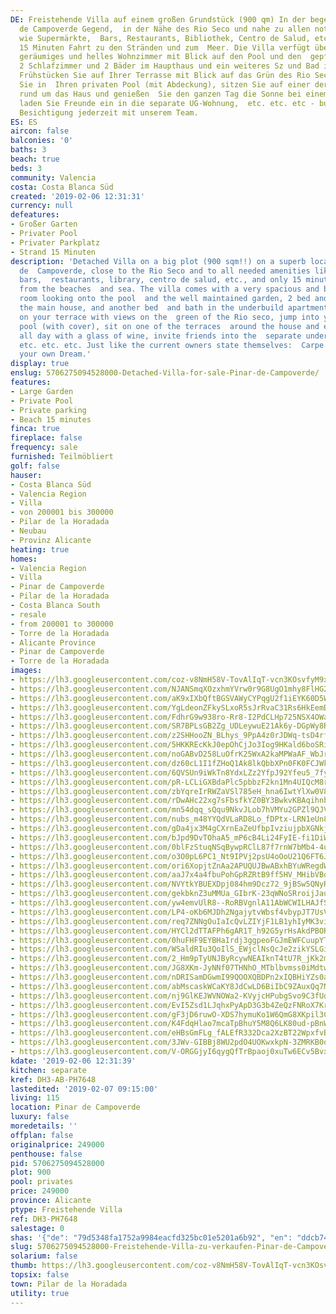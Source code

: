 ```yaml
---
DE: Freistehende Villa auf einem großen Grundstück (900 qm) In der begehrten Pinar
  de Campoverde Gegend,  in der Nähe des Rio Seco und nahe zu allen notwendigen Versorgungseinrichtungen
  wie Supermärkte,  Bars, Restaurants, Bibliothek, Centro de Salud, etc. - und nur
  15 Minuten Fahrt zu den Stränden und zum  Meer. Die Villa verfügt über ein sehr
  geräumiges und helles Wohnzimmer mit Blick auf den Pool und den  gepflegten Garten,
  2 Schlafzimmer und 2 Bäder im Haupthaus und ein weiteres Sz und Bad in der  UG-Wohnung.
  Frühstücken Sie auf Ihrer Terrasse mit Blick auf das Grün des Rio Seco, springen
  Sie in  Ihren privaten Pool (mit Abdeckung), sitzen Sie auf einer der Terrassen
  rund um das Haus und genießen  Sie den ganzen Tag die Sonne bei einem Glas Wein,
  laden Sie Freunde ein in die separate UG-Wohnung,  etc. etc. etc - buchen Sie eine
  Besichtigung jederzeit mit unserem Team.
ES: ES
aircon: false
balconies: '0'
baths: 3
beach: true
beds: 3
community: Valencia
costa: Costa Blanca Süd
created: '2019-02-06 12:31:31'
currency: null
defeatures:
- Großer Garten
- Privater Pool
- Privater Parkplatz
- Strand 15 Minuten
description: 'Detached Villa on a big plot (900 sqm!!) on a superb location in Pinar
  de  Campoverde, close to the Rio Seco and to all needed amenities like supermarkets,
  bars,  restaurants, library, centro de salud, etc., and only 15 minutes driving
  from the beaches  and sea. The villa comes with a very spacious and bright living
  room looking onto the pool  and the well maintained garden, 2 bed and 2 baths in
  the main house, and another bed  and bath in the underbuild apartment. Have breakfast
  on your terrace with views on the  green of the Rio seco, jump into your private
  pool (with cover), sit on one of the terraces  around the house and enjoy the sun
  all day with a glass of wine, invite friends into the  separate underbuild apartment,
  etc. etc. etc. Just like the current owners state themselves:  Carpe Diem, and Live
  your own Dream.'
display: true
enslug: 5706275094528000-Detached-Villa-for-sale-Pinar-de-Campoverde/
features:
- Large Garden
- Private Pool
- Private parking
- Beach 15 minutes
finca: true
fireplace: false
frequency: sale
furnished: Teilmöbliert
golf: false
hauser:
- Costa Blanca Süd
- Valencia Region
- Villa
- von 200001 bis 300000
- Pilar de la Horadada
- Neubau
- Provinz Alicante
heating: true
homes:
- Valencia Region
- Villa
- Pinar de Campoverde
- Pilar de la Horadada
- Costa Blanca South
- resale
- from 200001 to 300000
- Torre de la Horadada
- Alicante Province
- Pinar de Campoverde
- Torre de la Horadada
images:
- https://lh3.googleusercontent.com/coz-v8NmH58V-TovAlIqT-vcn3KOsvfyM9x5Ri8MGl2z63Y2yJ7-68U4PBOixD1yoRsKnYBKEo-lLe50Oe8u=w640-rj-e30-l100
- https://lh3.googleusercontent.com/NJANSmqXOzxhmYVrw0r9G8UgO1mhy8FlHG2CAxN5T_DiSDsVSORb788si5yxM6vAgbxdnO2Cwt5xBx3haMI=w640-rj-e30-l100
- https://lh3.googleusercontent.com/aK9xIXbQftBGSVAWyCYPqgU2f1iEYK60D5WN3jKVZckFAn7pXGXZqokvTDRRtfHmZM9iT--9x4SCwvZ_ln4=w640-rj-e30-l100
- https://lh3.googleusercontent.com/YgLdeonZFkySLxoR5sJrRvaC31Rs6HkEemDqtGvaXCT_eJ_9fKNI3wAB6n86A-ZjfUUu2wyN1JQdEw7T6qbGqw=w640-rj-e30-l100
- https://lh3.googleusercontent.com/FdhrG9w938ro-Rr8-I2PdCLHp725NSX4OWa-eDObL3-Q49P5eK6EWYwoEKLj76uoZ6-f1a3lZQHtTIil9VBW=w640-rj-e30-l100
- https://lh3.googleusercontent.com/SR7BPLsGB2Zg_UDLeywuE21Ak6y-DGpWy8ReD6hfHhQZ2RtLv-sRdM8kyGlohDfR7yVfybjM4T7U1jB09LFh=w640-rj-e30-l100
- https://lh3.googleusercontent.com/z2SHHooZN_BLhys_9PpA4z0rJDWq-tsD4rfk7ThFEp5R7fdvuizHqjKZxfh3jUK7SCFJ9pCh1XFnoIf4iA8=w640-rj-e30-l100
- https://lh3.googleusercontent.com/5HKKREcKkJ0epOhCjJo3Iog9HKald6boSRiRjAynyx8D2KGDWK35CaizP72ruGjFiMlj73QsF6OC-oGHGQ=w640-rj-e30-l100
- https://lh3.googleusercontent.com/noGABvD258LuOfrK25WxA2kaMPWaAF_WbJr_gPYTNtKCSXv8vHtACO8cUOrnr9ChFYkVWu7EJbJxJawpKC4=w640-rj-e30-l100
- https://lh3.googleusercontent.com/dz60cL1I1fZHoQ1Ak8lkQbbXPn0FK0FCJWkmUgixEpCwVOIbMs9rdGbd1TxhyQX_jrJVgobYYZcXFc6fZXpm=w640-rj-e30-l100
- https://lh3.googleusercontent.com/6QVSUn9iWkTn8YdxLZz2YfpJ92Yfeu5_7fyU7NYYuX5qt6K-Q2V9qwL2ABc_a4qTL3Ie3rM7dCWHrXe67mw=w640-rj-e30-l100
- https://lh3.googleusercontent.com/pR-LCLiGXBdaPlc5pbbzF2kn1Mn4UIQcM8rP335UanQ5RXMJsNj22ySxIzY3TmCBJi8PmppZ2J92E55M9d2GhQ=w640-rj-e30-l100
- https://lh3.googleusercontent.com/zbYqreIrRWZaVSl785eH_hna6IwtYlXw0V8apNIMMuEt8DFOzQE7wucUao0T5WIsSqc6rUiVp5tLKMfHCIYM4w=w640-rj-e30-l100
- https://lh3.googleusercontent.com/rDwAHc22xg7sFbsfkYZ0BY3BwkvKBAqihnbz2zUJFdAsGXkn2D-4NyaXNzZFA2t3T79lLu8h03hkPxPaZdI=w640-rj-e30-l100
- https://lh3.googleusercontent.com/mn54dqq_sQqu9NkvJLob7hVMYu2GPZl9QJVzCKCHyg4SQ_eR9TtP_ls6qyWh39dWApVPI5-umaqFQ4qa0DSfbQ=w640-rj-e30-l100
- https://lh3.googleusercontent.com/nubs_m48YYQdVLaRD8Lo_fDPtx-LRN1eUn8LwrAel_QX7sbHEiA6cI170WkfD_v9URT3S89i27t2SaDC_ICQ=w640-rj-e30-l100
- https://lh3.googleusercontent.com/gDa4jx3M4gCXrnEaZeUfbpIvziujpbXGNkjNAjlZ1KX0w6hhz4jR2wkE4BeUHTMeqnplKHRrGevpKbqH1qqANw=w640-rj-e30-l100
- https://lh3.googleusercontent.com/bJpd9DvTOhaA5_mP6cB4Li24FyIE-fi1DiWiGbbssz3NnGaCqLAhqP1dHD-9-EPYUZICtWRg5hD3g-qsKZPW=w640-rj-e30-l100
- https://lh3.googleusercontent.com/0blFzStuqNSqBywpRClL87f7rnW7bMb4-4uY_F3cMez4hbUJWbyDYBooy4Ok0z4_hTlLW-W03NndVF5W-3GM=w640-rj-e30-l100
- https://lh3.googleusercontent.com/o3O0pL6PC1_Nt9IPVj2psU4oOoU21Q6FT6JSd3dnXF-ANAE5BgStUz8kZgeBPmSr98RVSv5EgDzI3Fd1y8D1=w640-rj-e30-l100
- https://lh3.googleusercontent.com/ori6XopjtZnAa2APUQUJBwABxhBYuWRegdWbrUUAVqVSltljNJ30iRd14qw5zqx-Zc6gaU3ScXO3h1-gIc96Zg=w640-rj-e30-l100
- https://lh3.googleusercontent.com/aaJ7x4a4fbuPohGpRZRtB9ff5HV_MHibVBqqTE5658YtzqPgP_lC1hXlA7Br3PaUDjOIT887haCNY-G6zq39Cg=w640-rj-e30-l100
- https://lh3.googleusercontent.com/NVYtkYBUEXDpj084hm9Dcz72_9jBSw5QNyRMJ_bU2-RmJZ6WLx1vUuxq154s7f8l1NGv_0_OP_bYmvwpkW5t=w640-rj-e30-l100
- https://lh3.googleusercontent.com/gekbknZ3uMMUa_GIbrK-23qWNoSRroijJau-9cc3jZpcKYT5BbwIPd8FO_j7G22chMo0QZAs9Y6omL6nTeNu=w640-rj-e30-l100
- https://lh3.googleusercontent.com/yw4emvUlR8--RoRBVgnlA11AbWCWILHAJfS7LPBSMD-OpahX76fxtG_lkE6b5_IaauRCqm0_nAG1JBv2X4I=w640-rj-e30-l100
- https://lh3.googleusercontent.com/LP4-oKb6MJDh2NgajytvWbsf4vbypJT7UsVggAwwd4j7y_7ZkVc15CEMjvQXrbRPrM02fEXLJBGXvmkjAiKC=w640-rj-e30-l100
- https://lh3.googleusercontent.com/req7ZNNgOuIaIcQvLZIYjF1LB1yhIyMK3viuGAenHi_z8xsLw60ARrb4XP2IzbAAQ9V-G6DD_IFSyzovfXUWoA=w640-rj-e30-l100
- https://lh3.googleusercontent.com/HYCl2dTTAFPh6gAR1T_h92G5yrHsAkdPBORMdh1OwURmP_xepnpqrdQ8xGeVhbFJjR7HP0nqPtuVtNf8SQw=w640-rj-e30-l100
- https://lh3.googleusercontent.com/0huFHF9EYBHaIrdj3ggpeoFGJmEWFCuupYTrwuSAcjZGkJjxNS9bL0wSxUkFb2kkzf5q84U7ukjMzmFkD4dG=w640-rj-e30-l100
- https://lh3.googleusercontent.com/WSaldRIu3QoIlS_EWjclNsQcJe2zikYSLGi1K2pmPq0qaTEApq-Kr8MfkyJhBLvMoPzuoI_jWPlNj1a0Ccwl=w640-rj-e30-l100
- https://lh3.googleusercontent.com/2_Hm9pTyUNJByRcywNEAIknT4tU7R_jKk2m0SA9iPsc5Za6jq8BHwJTQzQ6sWchACzkv2FbeC8AIhNkb9KVq=w640-rj-e30-l100
- https://lh3.googleusercontent.com/JG8XKm-JyNNf07THNhO_MTblbvmss0iMdtwtIlZw2c-uxKf4uejqfm0LOVKQ8zGYm0ZFxUwYJBM2JjnVf3K6=w640-rj-e30-l100
- https://lh3.googleusercontent.com/nDRISamDGwmI99QOOXQBDPn2xIQBHiYZs0abfvAl0kNeyd9lFLFdd9G_DbD6TNRa3HUwmizEu54VyHTq1MCWMA=w640-rj-e30-l100
- https://lh3.googleusercontent.com/abMscaskWCaKY8JdCwLD6BiIbC9ZAuxQq7M4vWyoHREHfquEYLi1PdM_OmfKYSU6O2gxxjeQNnE-0cT9FBh0=w640-rj-e30-l100
- https://lh3.googleusercontent.com/nj9GlKEJWVNOWa2-KVyjcHPubgSvo9C3fUduMjzELou4zvF9maX7l9ClbiK3vPrv1u_4v4sfBhMijB9pojn-4g=w640-rj-e30-l100
- https://lh3.googleusercontent.com/EvI5Zsd1LJqhxPyApD3G3b4ZeQzFNRoX7Krgg2iupN2CrP1w2J5CUGJT3KJfYtKw-aTtyw06Yd7W4bCYzX4G=w640-rj-e30-l100
- https://lh3.googleusercontent.com/gF3jD6ruwO-XDS7hymuKo1W6QmG8XKpil3C7X0dDyDREMgDB92uBy0_vTo4nMGLyiSy18gtfRqxaL1EDNtCo=w640-rj-e30-l100
- https://lh3.googleusercontent.com/K4FdqHlao7mcaTpBhuY5M8Q6LK80ud-pBnWjU4M1qncQaXL0pK5XrUkysaIoKfv6npc7HsiOxL3fF734FUCL=w640-rj-e30-l100
- https://lh3.googleusercontent.com/eHBsGmFLg_fALEfR332Dca2XzBT22WpxfvB95vWtwcXV0oehePmsT4sJ4w0DhBppux1mVwvJG84Zh1Y6gApA=w640-rj-e30-l100
- https://lh3.googleusercontent.com/3JWv-GIBBj8WU2pdO4UOKwxkpN-3ZMRKB0qcxpkHd5JiahW3N2zH6ogoyUZxnUwaqi5lKjsMi9IiCNIRdpE=w640-rj-e30-l100
- https://lh3.googleusercontent.com/V-ORGGjyI6qygQfTrBpaoj0xuTw6ECv5BvxpvTetYa7xXYwd_phYHVrEi65qKw0Zl1-55MnGzi_bOkAzUN0=w640-rj-e30-l100
kdate: '2019-02-06 12:31:39'
kitchen: separate
kref: DH3-AB-PH7648
lastedited: '2019-02-07 09:15:00'
living: 115
location: Pinar de Campoverde
luxury: false
moredetails: ''
offplan: false
originalprice: 249000
penthouse: false
pid: 5706275094528000
plot: 900
pool: privates
price: 249000
province: Alicante
ptype: Freistehende Villa
ref: DH3-PH7648
salestage: 0
shas: '{"de": "79d5348fa1752a9984eacfd325bc01e5201a6b92", "en": "ddcb740cba8be36367fb14f5fbef80b72bda1a46"}'
slug: 5706275094528000-Freistehende-Villa-zu-verkaufen-Pinar-de-Campoverde/
solarium: false
thumb: https://lh3.googleusercontent.com/coz-v8NmH58V-TovAlIqT-vcn3KOsvfyM9x5Ri8MGl2z63Y2yJ7-68U4PBOixD1yoRsKnYBKEo-lLe50Oe8u=w400-h240-n-rj-e30-l100
topsix: false
town: Pilar de la Horadada
utility: true
---
```


